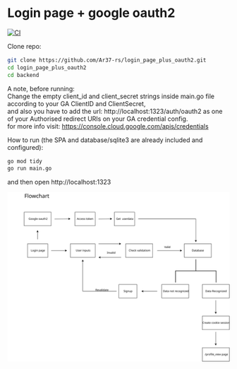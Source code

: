 # Login page + google oauth2 

[![CI](https://github.com/Ar37-rs/login_page_plus_oauth2/actions/workflows/go.yml/badge.svg)](https://github.com/Ar37-rs/login_page_plus_oauth2/actions/workflows/go.yml)

Clone repo:

```bash
git clone https://github.com/Ar37-rs/login_page_plus_oauth2.git
cd login_page_plus_oauth2
cd backend
```

A note, before running:<br />
Change the empty client_id and client_secret strings inside main.go file according to your GA ClientID and ClientSecret,<br />
and also you have to add the url: http://localhost:1323/auth/oauth2 as one of your Authorised redirect URIs on your GA credential config.<br />
for more info visit: https://console.cloud.google.com/apis/credentials

How to run (the SPA and database/sqlite3 are already included and configured):

```bash
go mod tidy
go run main.go
```

and then open http://localhost:1323

![alt_test](image/flowchart.svg)
